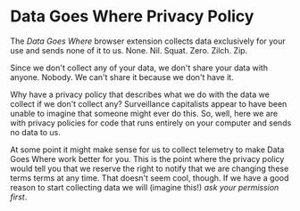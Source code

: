 # Data Goes Where Privacy Policy

The *Data Goes Where* browser extension collects data exclusively for your use and sends none of it to us. None. Nil. Squat. Zero. Zilch. Zip.

Since we don't collect any of your data, we don't share your data with anyone. Nobody. We can't share it because we don't have it.

Why have a privacy policy that describes what we do with the data we collect if we don't collect any? Surveillance capitalists appear to have been unable to imagine that someone might ever do this. So, well, here we are with privacy policies for code that runs entirely on your computer and sends no data to us.

At some point it might make sense for us to collect telemetry to make Data Goes Where work better for you. This is the point where the privacy policy would tell you that we reserve the right to notify that we are changing these terms terms at any time. That doesn't seem cool, though. If we have a good reason to start collecting data we will (imagine this!) *ask your permission first*.


